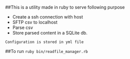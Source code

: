 ##This is a utility made in ruby to serve following purpose

 * Create a ssh connection with host
 * SFTP csv to localhost
 * Parse csv
 * Store parsed content in a SQLite db.


 `Configuration is stored in yml file`


##To run `ruby bin/readfile_manager.rb`
